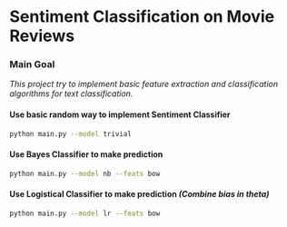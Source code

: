 # Sentiment Classification on Movie Reviews

### Main Goal
*This project try to implement basic feature extraction and classification algorithms for text classification.*

#### Use basic random way to implement Sentiment Classifier
```bash
python main.py --model trivial
```

#### Use Bayes Classifier to make prediction
```bash
python main.py --model nb --feats bow
```

#### Use Logistical Classifier to make prediction *(Combine bias in theta)*
```bash
python main.py --model lr --feats bow
```
